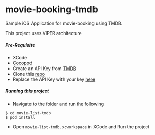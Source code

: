 # movie-booking-tmdb
Sample iOS Application for movie-booking using TMDB.

This project uses VIPER architecture

##### Pre-Requisite
- XCode
- [Cocopod](https://cocoapods.org/)
- Create an API Key from [TMDB](https://www.themoviedb.org/faq/api)
- Clone this [repo](https://github.com/swami701/movie-booking-tmdb)
- Replace the API Key with your key [here](https://github.com/swami701/movie-booking-tmdb/blob/master/movie-list-tmdb/movie-list-tmdb/Constants.swift#L14)

##### Running this project
- Navigate to the folder and run the following
```
$ cd movie-list-tmdb
$ pod install
```
- Open `movie-list-tmdb.xcworkspace` in XCode and Run the project
